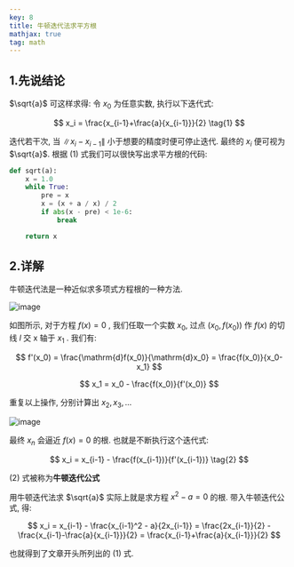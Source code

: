 ```yaml
---
key: 8
title: 牛顿迭代法求平方根
mathjax: true
tag: math
---
```

## 1.先说结论
$\sqrt{a}$ 可这样求得: 令 $x_0$ 为任意实数, 执行以下迭代式:

$$
x_i = \frac{x_{i-1}+\frac{a}{x_{i-1}}}{2} \tag{1}
$$

迭代若干次, 当 $\|x_i-x_{i-1}\|$ 小于想要的精度时便可停止迭代. 最终的 $x_i$ 便可视为 $\sqrt{a}$. 根据 (1) 式我们可以很快写出求平方根的代码:

```python
def sqrt(a):
    x = 1.0
    while True:
        pre = x
        x = (x + a / x) / 2
        if abs(x - pre) < 1e-6:
            break

    return x
```

## 2.详解
牛顿迭代法是一种近似求多项式方程根的一种方法.

![image](/assets/images/sqrt_1.png)

如图所示, 对于方程 $f(x) = 0$ , 我们任取一个实数 $x_0$, 过点 $(x_0, f(x_0))$ 作 $f(x)$ 的切线 $l$ 交 x 轴于 $x_1$ . 我们有:

$$
f'(x_0) = \frac{\mathrm{d}f(x_0)}{\mathrm{d}x_0} = \frac{f(x_0)}{x_0-x_1}
$$

$$
x_1 = x_0 - \frac{f(x_0)}{f'(x_0)}
$$

重复以上操作, 分别计算出 $x_2, x_3, ...$

![image](/assets/images/sqrt_2.png)

最终 $x_n$ 会逼近 $f(x) = 0$ 的根. 也就是不断执行这个迭代式:

$$
x_i = x_{i-1} - \frac{f(x_{i-1})}{f'(x_{i-1})} \tag{2}
$$

\(2) 式被称为**牛顿迭代公式**


用牛顿迭代法求 $\sqrt{a}$ 实际上就是求方程 $x^2-a=0$ 的根. 带入牛顿迭代公式, 得:

$$
x_i = x_{i-1} - \frac{x_{i-1}^2 - a}{2x_{i-1}} = \frac{2x_{i-1}}{2} - \frac{x_{i-1}-\frac{a}{x_{i-1}}}{2} = \frac{x_{i-1}+\frac{a}{x_{i-1}}}{2}
$$

也就得到了文章开头所列出的 (1) 式.
